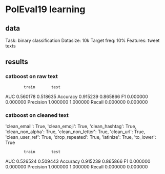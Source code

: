 # PolEval19 learning

## data
Task: binary classification
Datasize: 10k
Target freq: 10%
Features: tweet texts


## results

### catboost on raw text
	        train	    test
AUC	        0.560178	0.518635
Accuracy	0.915239	0.865866
F1	        0.000000	0.000000
Precision	1.000000	1.000000
Recall	    0.000000	0.000000

### catboost on cleaned text
'clean_email': True,
'clean_emoji': True,
'clean_hashtag': True,
'clean_non_alpha': True,
'clean_non_letter': True,
'clean_url': True,
'clean_user_ref': True,
'drop_repeated': True,
'latinize': True,
'to_lower': True

			train		test
AUC			0.526524	0.509443
Accuracy	0.915239	0.865866
F1			0.000000	0.000000
Precision	1.000000	1.000000
Recall		0.000000	0.000000